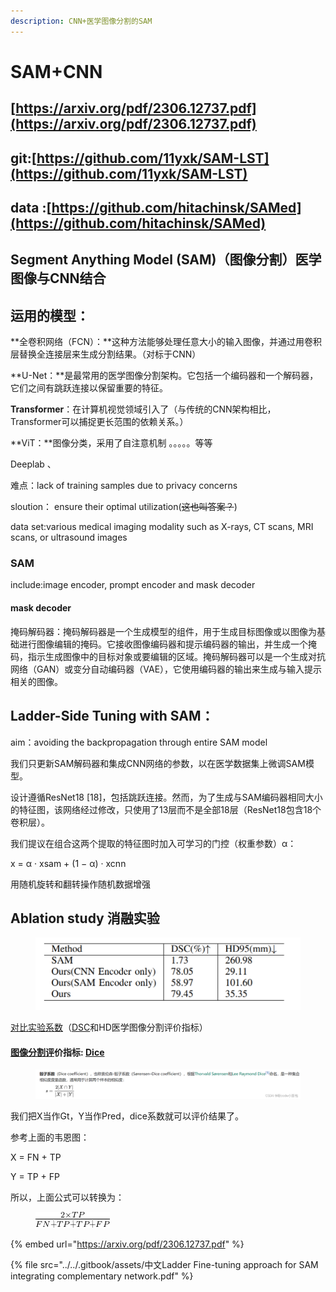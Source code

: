 ```yaml
---
description: CNN+医学图像分割的SAM
---
```


# SAM+CNN

## [https://arxiv.org/pdf/2306.12737.pdf](https://arxiv.org/pdf/2306.12737.pdf)

## git:[https://github.com/11yxk/SAM-LST](https://github.com/11yxk/SAM-LST)

## data :[https://github.com/hitachinsk/SAMed](https://github.com/hitachinsk/SAMed)

## Segment Anything Model (SAM)（图像分割）医学图像与CNN结合

## 运用的模型：

**全卷积网络（FCN）：**这种方法能够处理任意大小的输入图像，并通过用卷积层替换全连接层来生成分割结果。（对标于CNN）



**U-Net：**是最常用的医学图像分割架构。它包括一个编码器和一个解码器，它们之间有跳跃连接以保留重要的特征。

**Transformer**：在计算机视觉领域引入了（与传统的CNN架构相比，Transformer可以捕捉更长范围的依赖关系。）

**ViT：**图像分类，采用了自注意机制 。。。。。等等

Deeplab 、





难点：lack of training samples due to privacy concerns

sloution： ensure their optimal utilization(~~这也叫答案？~~)

data set:various medical imaging modality such as X-rays, CT scans, MRI scans, or ultrasound images



### SAM

include:image encoder, prompt encoder and mask decoder



#### mask decoder

掩码解码器：掩码解码器是一个生成模型的组件，用于生成目标图像或以图像为基础进行图像编辑的掩码。它接收图像编码器和提示编码器的输出，并生成一个掩码，指示生成图像中的目标对象或要编辑的区域。掩码解码器可以是一个生成对抗网络（GAN）或变分自动编码器（VAE），它使用编码器的输出来生成与输入提示相关的图像。





## Ladder-Side Tuning with SAM：

aim：avoiding the backpropagation through entire SAM model

我们只更新SAM解码器和集成CNN网络的参数，以在医学数据集上微调SAM模型。

设计遵循ResNet18 \[18]，包括跳跃连接。然而，为了生成与SAM编码器相同大小的特征图，该网络经过修改，只使用了13层而不是全部18层（ResNet18包含18个卷积层）。



我们提议在组合这两个提取的特征图时加入可学习的门控（权重参数）α：

x = α · xsam + (1 − α) · xcnn







用随机旋转和翻转操作随机数据增强



## Ablation study 消融实验

<figure><img src="../../.gitbook/assets/image (2).png" alt=""><figcaption></figcaption></figure>

[对比实验系数](https://blog.csdn.net/qq\_37652891/article/details/123473086?ops\_request\_misc=%257B%2522request%255Fid%2522%253A%2522169806241816800215078243%2522%252C%2522scm%2522%253A%252220140713.130102334..%2522%257D\&request\_id=169806241816800215078243\&biz\_id=0\&utm\_medium=distribute.pc\_search\_result.none-task-blog-2\~all\~sobaiduend\~default-2-123473086-null-null.142^v96^pc\_search\_result\_base6\&utm\_term=DSC%20HD95\&spm=1018.2226.3001.4187)（[DSC](https://so.csdn.net/so/search?q=DSC\&spm=1001.2101.3001.7020)和HD医学图像分割评价指标）

#### [图像分割评](https://blog.csdn.net/kksimida/article/details/129643885?ops\_request\_misc=%257B%2522request%255Fid%2522%253A%2522169805899316800188527608%2522%252C%2522scm%2522%253A%252220140713.130102334..%2522%257D\&request\_id=169805899316800188527608\&biz\_id=0\&utm\_medium=distribute.pc\_search\_result.none-task-blog-2\~all\~top\_click\~default-2-129643885-null-null.142^v96^pc\_search\_result\_base6\&utm\_term=dice\&spm=1018.2226.3001.4187)价指标: [Dice](https://blog.csdn.net/m0\_57527312/article/details/124202172?ops\_request\_misc=%257B%2522request%255Fid%2522%253A%2522169805899316800188527608%2522%252C%2522scm%2522%253A%252220140713.130102334..%2522%257D\&request\_id=169805899316800188527608\&biz\_id=0\&utm\_medium=distribute.pc\_search\_result.none-task-blog-2\~all\~top\_positive\~default-1-124202172-null-null.142^v96^pc\_search\_result\_base6\&utm\_term=dice\&spm=1018.2226.3001.4187) <a href="#articlecontentid" id="articlecontentid"></a>

<figure><img src="../../.gitbook/assets/image (1).png" alt=""><figcaption></figcaption></figure>

我们把X当作Gt，Y当作Pred，dice系数就可以评价结果了。

参考上面的韦恩图：

&#x20;       X = FN + TP

&#x20;       Y = TP + FP

所以，上面公式可以转换为：

<figure><img src="../../.gitbook/assets/image (1) (1).png" alt=""><figcaption></figcaption></figure>















{% embed url="https://arxiv.org/pdf/2306.12737.pdf" %}

{% file src="../../.gitbook/assets/中文Ladder Fine-tuning approach for SAM integrating complementary network.pdf" %}
